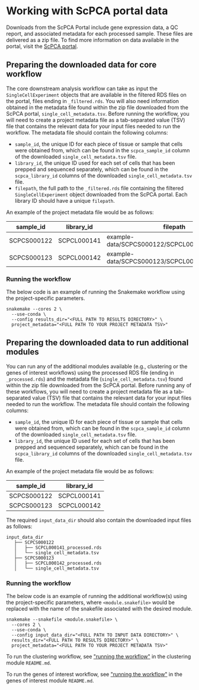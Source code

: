 # Working with ScPCA portal data

Downloads from the ScPCA Portal include gene expression data, a QC report, and associated metadata for each processed sample.
These files are delivered as a zip file.
To find more information on data available in the portal, visit the [ScPCA portal](https://scpca.alexslemonade.org/).

## Preparing the downloaded data for core workflow

The core downstream analysis workflow can take as input the `SingleCellExperiment` objects that are available in the filtered RDS files on the portal, files ending in `_filtered.rds`.
You will also need information obtained in the metadata file found within the zip file downloaded from the ScPCA portal, `single_cell_metadata.tsv`.
Before running the workflow, you will need to create a project metadata file as a tab-separated value (TSV) file that contains the relevant data for your input files needed to run the workflow.
The metadata file should contain the following columns:

- `sample_id`, the unique ID for each piece of tissue or sample that cells were obtained from, which can be found in the `scpca_sample_id` column of the downloaded `single_cell_metadata.tsv` file.
- `library_id`, the unique ID used for each set of cells that has been prepped and sequenced separately, which can be found in the `scpca_library_id` columns of the downloaded `single_cell_metadata.tsv` file.
- `filepath`, the full path to the `_filtered.rds` file containing the filtered `SingleCellExperiment` object downloaded from the ScPCA portal.
Each library ID should have a unique `filepath`.

An example of the project metadata file would be as follows:

| sample_id | library_id | filepath |
| --------- | ---------- | --------- |
| SCPCS000122 | SCPCL000141 | example-data/SCPCS000122/SCPCL000141_filtered.rds |
| SCPCS000123	 | SCPCL000142 | example-data/SCPCS000123/SCPCL000142_filtered.rds |

### Running the workflow

The below code is an example of running the Snakemake workflow using the project-specific parameters.

```
snakemake --cores 2 \
  --use-conda \
  --config results_dir="<FULL PATH TO RESULTS DIRECTORY>" \
  project_metadata="<FULL PATH TO YOUR PROJECT METADATA TSV>"
```

## Preparing the downloaded data to run additional modules

You can run any of the additional modules available (e.g., clustering or the genes of interest workflows) using the processed RDS file (ending in `_processed.rds`) and the metadata file (`single_cell_metadata.tsv`) found within the zip file downloaded from the ScPCA portal.
Before running any of these workflows, you will need to create a project metadata file as a tab-separated value (TSV) file that contains the relevant data for your input files needed to run the workflow.
The metadata file should contain the following columns:

- `sample_id`, the unique ID for each piece of tissue or sample that cells were obtained from, which can be found in the `scpca_sample_id` column of the downloaded `single_cell_metadata.tsv` file.
- `library_id`, the unique ID used for each set of cells that has been prepped and sequenced separately, which can be found in the `scpca_library_id` columns of the downloaded `single_cell_metadata.tsv` file.

An example of the project metadata file would be as follows:

| sample_id | library_id |
| --------- | ---------- |
| SCPCS000122 | SCPCL000141 |
| SCPCS000123	 | SCPCL000142 |

The required `input_data_dir` should also contain the downloaded input files as follows:

```
input_data_dir
   ├── SCPCS000122
   │   ├── SCPCL000141_processed.rds
   │   └── single_cell_metadata.tsv
   ├── SCPCS000123
   │   ├── SCPCL000142_processed.rds
   │   └── single_cell_metadata.tsv
```

### Running the workflow

The below code is an example of running the additional workflow(s) using the project-specific parameters, where `<module.snakefile>` would be replaced with the name of the snakefile associated with the desired module.

```
snakemake --snakefile <module.snakefile> \ 
  --cores 2 \
  --use-conda \
  --config input_data_dir="<FULL PATH TO INPUT DATA DIRECTORY>" \
  results_dir="<FULL PATH TO RESULTS DIRECTORY>" \
  project_metadata="<FULL PATH TO YOUR PROJECT METADATA TSV>"
```

To run the clustering workflow, see ["running the workflow"](../optional-clustering-analysis/README.md#running-the-workflow) in the clustering module `README.md`.

To run the genes of interest workflow, see ["running the workflow"](../optional-goi-analysis/README.md#running-the-workflow) in the genes of interest module `README.md`.